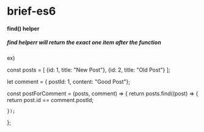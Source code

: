 # brief-es6

#### find() helper

##### find helperr will return the exact one item after the function

ex)

const posts = [
    {id: 1, title: "New Post"},
    {id: 2, title: "Old Post"}
];

let comment = { postId: 1, content: "Good Post"};

const postForComment = (posts, comment) => {
    return posts.find((post) => {
        return post.id == comment.postId;
    
    });
 };

 


